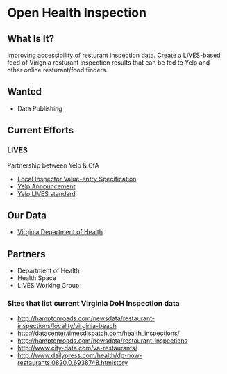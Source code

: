 # Open Health Inspection

## What Is It?

Improving accessibility of resturant inspection data. Create a LIVES-based feed of Virignia resturant inspection results that can be fed to Yelp and other online resturant/food finders.

## Wanted

* Data Publishing

## Current Efforts

### LIVES

Partnership between Yelp & CfA

* [Local Inspector Value-entry Specification](http://foodinspectiondata.us/)
* [Yelp Announcement](http://officialblog.yelp.com/2013/01/introducing-lives.html)
* [Yelp LIVES standard](http://www.yelp.com/healthscores)

## Our Data

* [Virginia Department of Health](http://www.vdh.virginia.gov/LHD/index.htm)

## Partners

* Department of Health
* Health Space
* LIVES Working Group

### Sites that list current Virginia DoH Inspection data

* http://hamptonroads.com/newsdata/restaurant-inspections/locality/virginia-beach
* http://datacenter.timesdispatch.com/health_inspections/
* http://hamptonroads.com/newsdata/restaurant-inspections
* http://www.city-data.com/va-restaurants/
* http://www.dailypress.com/health/dp-now-restaurants.0820,0,6938748.htmlstory
